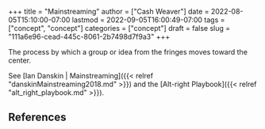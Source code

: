 +++
title = "Mainstreaming"
author = ["Cash Weaver"]
date = 2022-08-05T15:10:00-07:00
lastmod = 2022-09-05T16:00:49-07:00
tags = ["concept", "concept"]
categories = ["concept"]
draft = false
slug = "111a6e96-cead-445c-8061-2b7498d7f9a3"
+++

The process by which a group or idea from the fringes moves toward the center.

See [Ian Danskin | Mainstreaming]({{< relref "danskinMainstreaming2018.md" >}}) and the [Alt-right Playbook]({{< relref "alt_right_playbook.md" >}}).

## References

<style>.csl-entry{text-indent: -1.5em; margin-left: 1.5em;}</style><div class="csl-bib-body">
</div>

